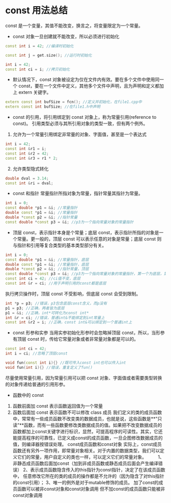 
# const 用法总结
const 是一个变量，其值不能改变，换言之，将变量限定为一个常量。
- const 对象一旦创建就不能改变，所以必须进行初始化

```cpp
const int i = 42; //编译时初始化
```

```cpp
const int j = get.size(); //运行时初始化
```

```cpp
int i = 42;
const int ci = i; //拷贝初始化
```

- 默认情况下，const 对象被设定为仅在文件内有效。要在多个文件中使用同一个 const，要在一个文件中定义，其他多个文件中声明，且为声明和定义都加上 extern 关键字。

```cpp
extern const int bufSize = fcn(); //定义并初始化，在file1.cpp中
extern const int bufSize; //在file1.h中声明 
```

- const 的引用，将引用绑定到 const 对象上，称为常量引用(reference to const)。
引用类型必须与其所引用对象的类型一致，但有两个例外。
1. 允许为一个常量引用绑定非常量的对象、字面值，甚至是一个表达式
```cpp
int i = 42;
const int &r1 = i;
const int &r2 = 42;
const int &r3 = r1 * 2;
```
2. 允许类型隐式转化
```cpp
double dval = 3.14;
const int &ri = dval;
```

- const 和指针
常量指针所指对象为常量，指针常量其指针为常量。
```cpp
int i = 0;
const double *p1 = &i; //常量指针
double const *p1 = &i; //常量指针
double *const p2 = &i; //指针常量
const double *const p3 = &i; //p3为一个指向常量对象的常量指针
```

- 顶层 const，表示指针本身是个常量；底层 const，表示指针所指的对象是一个常量。更一般的，顶层 const 可以表示任意的对象是常量；底层 const 则与指针和引用等复合类型的基本类型部分有关。
```cpp
int i = 0;
const double *p1 = &i; //常量指针，底层
double const *p1 = &i; //常量指针，底层
double *const p2 = &i; //指针常量，顶层
const double *const p3 = &i; //p3为一个指向常量对象的常量指针，第一个为底层，第二个为顶层
const int ci = 42; //ci值不变，底层
const int &r = ci; //用于声明引用的const都是底层
```

执行拷贝操作时，顶层 const 不受影响，但底层 const 会受到限制。
```cpp
int *p = p3; //错误，p3包含底层const含义，而p没有
p1 = p3; //正确，两者皆为底层
p1 = &i; //正确，int*可转化为const int*
int &r = ci; //错误，普通int&不能绑定到int常量上
const int &r2 = i; //正确，const int&可以绑定到一个普通int上
```

- const 形参和实参
当用实参初始化形参时会忽略掉顶层 const，所以，当形参有顶层 const 时，传给它常量对象或者非常量对象都是可以的。
```cpp
const int ci = 42;
int i = ci; //忽略了顶层const

void fun(const int i){} //既可传入const int也可以传入int
void fun(int i){} //错误，重复定义了fun()
```
尽量使用常量引用，因为常量引用可以把 const 对象、字面值或者需要类型转换的对象传递给普通的引用形参。

- 函数中的 const
1. 函数前面加 const 表示函数返回值为一个常量
2. 函数后面加 const 表示函数不可以修改 class 成员
我们定义的类的成员函数 中，常常有一些成员函数不改变类的数据成员，也就是说，这些函数是**"只读"**函数，而有一些函数要修改类数据成员的值。如果把不改变数据成员的函数都加上const关键字进行标识，显然，可提高程序的可读性。其实，它还能提高程序的可靠性，已定义成const的成员函数，一旦企图修改数据成员的值，则编译器按错误处理。 const成员函数和const对象 实际上，const成员函数还有另外一项作用，即常量对象相关。对于内置的数据类型，我们可以定义它们的常量，用户自定义的类也一样，可以定义它们的常量对象。
　　
1、非静态成员函数后面加const（加到非成员函数或静态成员后面会产生编译错误）
2、表示成员函数隐含传入的this指针为const指针，决定了在该成员函数中，
任意修改它所在的类的成员的操作都是不允许的（因为隐含了对this指针的const引用）；
3、唯一的例外是对于mutable修饰的成员。
加了const的成员函数可以被非const对象和const对象调用
但不加const的成员函数只能被非const对象调用
